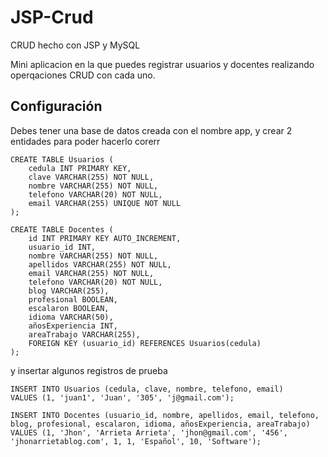 # JSP-Crud
CRUD hecho con JSP y MySQL



Mini aplicacion en la que puedes registrar usuarios y docentes realizando operqaciones CRUD con cada uno.


## Configuración

Debes tener una base de datos creada con el nombre app, y crear 2 entidades para poder hacerlo corerr

    CREATE TABLE Usuarios (
        cedula INT PRIMARY KEY,
        clave VARCHAR(255) NOT NULL,
        nombre VARCHAR(255) NOT NULL,
        telefono VARCHAR(20) NOT NULL,
        email VARCHAR(255) UNIQUE NOT NULL
    );

    CREATE TABLE Docentes (
        id INT PRIMARY KEY AUTO_INCREMENT,
        usuario_id INT,
        nombre VARCHAR(255) NOT NULL,
        apellidos VARCHAR(255) NOT NULL,
        email VARCHAR(255) NOT NULL,
        telefono VARCHAR(20) NOT NULL,
        blog VARCHAR(255),
        profesional BOOLEAN,
        escalaron BOOLEAN,
        idioma VARCHAR(50),
        añosExperiencia INT,
        areaTrabajo VARCHAR(255),
        FOREIGN KEY (usuario_id) REFERENCES Usuarios(cedula)
    );

y insertar algunos registros de prueba 


    INSERT INTO Usuarios (cedula, clave, nombre, telefono, email)
    VALUES (1, 'juan1', 'Juan', '305', 'j@gmail.com');
    
    INSERT INTO Docentes (usuario_id, nombre, apellidos, email, telefono, blog, profesional, escalaron, idioma, añosExperiencia, areaTrabajo)
    VALUES (1, 'Jhon', 'Arrieta Arrieta', 'jhon@gmail.com', '456', 'jhonarrietablog.com', 1, 1, 'Español', 10, 'Software');
